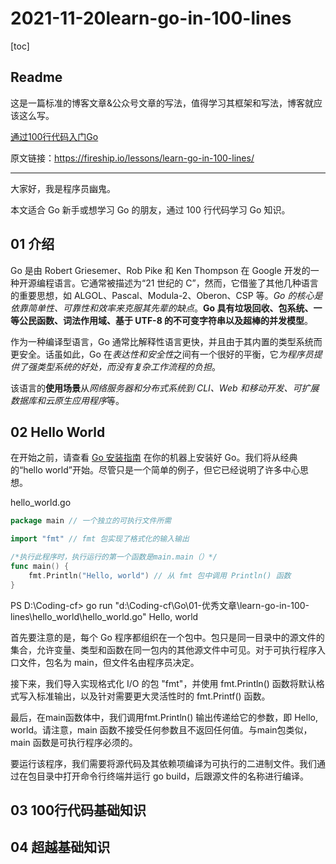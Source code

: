 # 2021-11-20learn-go-in-100-lines

[toc]

## Readme

这是一篇标准的博客文章&公众号文章的写法，值得学习其框架和写法，博客就应该这么写。

[通过100行代码入门Go](https://mp.weixin.qq.com/s?__biz=MzkyMTI5MTgzNg==&mid=2247484103&idx=1&sn=cd0004ba5d7d8a4d3a970785335dd6e5&chksm=c1849f94f6f316821a2e5a28bca05214bd4259b0d43ceabcaab186e94cf78face001384d349e&mpshare=1&scene=24&srcid=1119MXvdOxOHZxPT1zyI5Drv&sharer_sharetime=1637298105345&sharer_shareid=dcf89ae72d7836db172b3c061cfb5a73#rd)

原文链接：https://fireship.io/lessons/learn-go-in-100-lines/

 ---

大家好，我是程序员幽鬼。

本文适合 Go 新手或想学习 Go 的朋友，通过 100 行代码学习 Go 知识。

## 01 介绍

Go 是由 Robert Griesemer、Rob Pike 和 Ken Thompson 在 Google 开发的一种开源编程语言。它通常被描述为“21 世纪的 C”，然而，它借鉴了其他几种语言的重要思想，如 ALGOL、Pascal、Modula-2、Oberon、CSP 等。*Go 的核心是依靠简单性、可靠性和效率来克服其先辈的缺点*。**Go 具有垃圾回收、包系统、一等公民函数、词法作用域、基于 UTF-8 的不可变字符串以及超棒的并发模型**。

作为一种编译型语言，Go 通常比解释性语言更快，并且由于其内置的类型系统而更安全。话虽如此，Go 在*表达性和安全性*之间有一个很好的平衡，它*为程序员提供了强类型系统的好处，而没有复杂工作流程的负担*。

该语言的**使用场景**从*网络服务器和分布式系统到 CLI、Web 和移动开发、可扩展数据库和云原生应用程序*等。

## 02 Hello World

在开始之前，请查看 [Go 安装指南](https://golang.org/doc/install) 在你的机器上安装好 Go。我们将从经典的“hello world”开始。尽管只是一个简单的例子，但它已经说明了许多中心思想。

hello_world.go

```go
package main // 一个独立的可执行文件所需

import "fmt" // fmt 包实现了格式化的输入输出

/*执行此程序时，执行运行的第一个函数是main.main（）*/
func main() {
	fmt.Println("Hello, world") // 从 fmt 包中调用 Println() 函数
}
```

PS D:\Coding-cf> go run "d:\Coding-cf\Go\01-优秀文章\learn-go-in-100-lines\hello_world\hello_world.go"
Hello, world

首先要注意的是，每个 Go 程序都组织在一个包中。包只是同一目录中的源文件的集合，允许变量、类型和函数在同一包内的其他源文件中可见。对于可执行程序入口文件，包名为 main，但文件名由程序员决定。

接下来，我们导入实现格式化 I/O 的包 "fmt"，并使用 fmt.Println() 函数将默认格式写入标准输出，以及针对需要更大灵活性时的 fmt.Printf() 函数。

最后，在main函数体中，我们调用fmt.Println() 输出传递给它的参数，即 Hello, world。请注意，main 函数不接受任何参数且不返回任何值。与main包类似，main 函数是可执行程序必须的。

要运行该程序，我们需要将源代码及其依赖项编译为可执行的二进制文件。我们通过在包目录中打开命令行终端并运行 go build，后跟源文件的名称进行编译。

## 03 100行代码基础知识



## 04 超越基础知识

